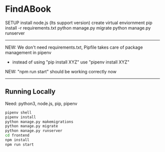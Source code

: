 # FindABook

SETUP
install node.js (lts support version)
create virtual enviornment
pip install -r requirements.txt
python manage.py migrate
python manage.py runserver

---

NEW: We don't need requirements.txt, Pipfile takes care of package management in pipenv

- instead of using "pip install XYZ" use "pipenv install XYZ"

NEW: "npm run start" should be working correctly now

---

## Running Locally

Need: python3, node.js, pip, pipenv

```bash
pipenv shell
pipenv install
python manage.py makemigrations
python manage.py migrate
python manage.py runserver
cd frontend
npm install
npm run start
```
